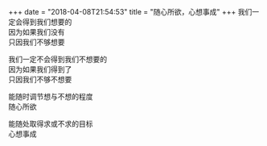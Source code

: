 +++
date = "2018-04-08T21:54:53"
title = "随心所欲，心想事成"
+++
我们一定会得到我们想要的  
因为如果我们没有  
只因我们不够想要  
  
我们一定不会得到我们不想要的  
因为如果我们得到了  
只因我们不够不想要  
  
能随时调节想与不想的程度  
随心所欲  
  
能随处取得求或不求的目标  
心想事成  